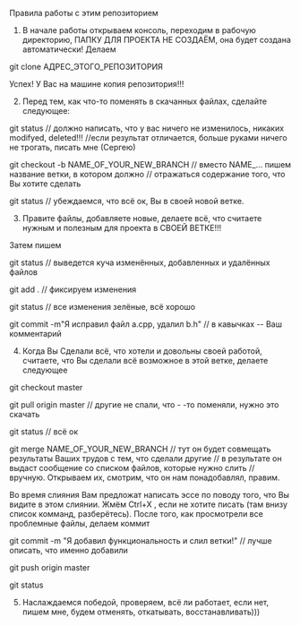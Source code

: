 Правила работы с этим репозиторием

1. В начале работы открываем консоль, переходим в рабочую директорию, 
  ПАПКУ ДЛЯ ПРОЕКТА НЕ СОЗДАЁМ, она будет создана автоматически! Делаем

  git clone АДРЕС_ЭТОГО_РЕПОЗИТОРИЯ
  
  Успех! У Вас на машине копия репозитория!!!
  
2. Перед тем, как что-то поменять в скачанных файлах, сделайте следующее:
 
  git status 
  // должно написать, что у вас ничего не изменилось, никаких modifyed, deleted!!!
  //если результат отличается, больше руками ничего не трогать, писать мне (Сергею)
  
  git checkout -b NAME_OF_YOUR_NEW_BRANCH 
  // вместо NAME_... пишем название ветки, в котором должно
  // отражаться содержание того, что Вы хотите сделать
                                          
  git status // убеждаемся, что всё ок, Вы в своей новой ветке.
  
3. Правите файлы, добавляете новые, делаете всё, что считаете нужным и полезным для проекта в СВОЕЙ ВЕТКЕ!!!

 Затем пишем
 
  git status 
  // выведется куча изменённых, добавленных и удалённых файлов
  
  git add . 
  // фиксируем изменения
  
  git status 
  // все изменения зелёные, всё хорошо
  
  git commit -m"Я исправил файл a.cpp, удалил b.h" 
  // в кавычках -- Ваш комментарий
  
4. Когда Вы Сделали всё, что хотели и довольны своей работой, считаете,
что Вы сделали всё возможное в этой ветке, делаете следующее
  
  git checkout master
  
  git pull origin master 
  // другие не спали, что - -то поменяли, нужно это скачать
  
  git status 
  // всё ок
  
  git merge NAME_OF_YOUR_NEW_BRANCH 
  // тут он будет совмещать результаты Ваших трудов с тем, что сделали другие
  // в результате он выдаст сообщение со списком файлов, которые нужно слить
  // вручную. Открываем их, смотрим, что он нам понадобавлял, правим.

  Во время слияния Вам предложат написать эссе по поводу того, что Вы видите в этом слиянии.
  Жмём Ctrl+X , если не хотите писать (там внизу список комманд, разберётесь).
  После того, как просмотрели все проблемные файлы, делаем коммит
  
  git commit -m "Я добавил функциональность и слил ветки!" 
  // лучше описать, что именно добавили
  
  git push origin master
  
  git status
  
5. Наслаждаемся победой, проверяем, всё ли работает, если нет,
   пишем мне, будем отменять, откатывать, восстанавливать)))
